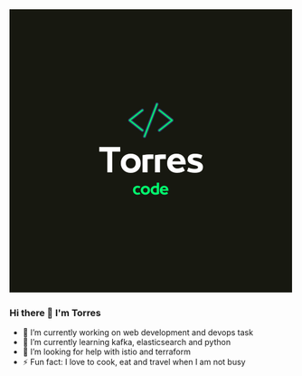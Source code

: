 

<img src="https://github.com/heartTorres/heartTorres/blob/main/MyLogo.png" alt="towerBanner" width="500" height="500"/>

### Hi there 👋 I'm Torres

- 🔭 I’m currently working on web development and devops task
- 🌱 I’m currently learning kafka, elasticsearch and python
- 🤔 I’m looking for help with istio and terraform
- ⚡ Fun fact: I love to cook, eat and travel when I am not busy

<!--
**heartTorres/heartTorres** is a ✨ _special_ ✨ repository because its `README.md` (this file) appears on your GitHub profile.

Here are some ideas to get you started:

- 🔭 I’m currently working on web development and devops task
- 🌱 I’m currently learning kafka, elasticsearch and python
- 🤔 I’m looking for help with istio and terraform
- ⚡ Fun fact: I love to cook, eat and travel when I am not busy
-->
